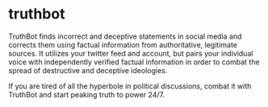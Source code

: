 # truthbot
TruthBot finds incorrect and deceptive statements in social media and corrects them using factual information from authoritative, legitimate sources.  It utilizes your twitter feed and account, but pairs your individual voice with independently verified factual information in order to combat the spread of destructive and deceptive ideologies.

If you are tired of all the hyperbole in political discussions, combat it with TruthBot and start peaking truth to power 24/7.

